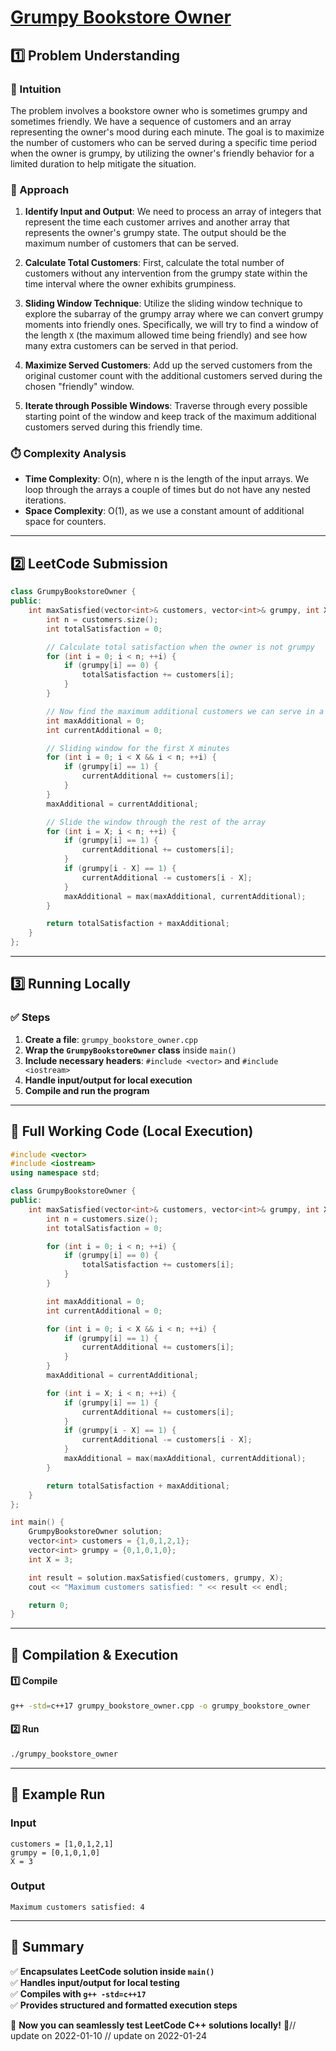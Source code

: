 # **[Grumpy Bookstore Owner](https://leetcode.com/problems/grumpy-bookstore-owner/description/)**  

## **1️⃣ Problem Understanding**  
### **📌 Intuition**  
The problem involves a bookstore owner who is sometimes grumpy and sometimes friendly. We have a sequence of customers and an array representing the owner's mood during each minute. The goal is to maximize the number of customers who can be served during a specific time period when the owner is grumpy, by utilizing the owner's friendly behavior for a limited duration to help mitigate the situation.  

### **🚀 Approach**  
1. **Identify Input and Output**: We need to process an array of integers that represent the time each customer arrives and another array that represents the owner's grumpy state. The output should be the maximum number of customers that can be served.
   
2. **Calculate Total Customers**: First, calculate the total number of customers without any intervention from the grumpy state within the time interval where the owner exhibits grumpiness.

3. **Sliding Window Technique**: Utilize the sliding window technique to explore the subarray of the grumpy array where we can convert grumpy moments into friendly ones. Specifically, we will try to find a window of the length `X` (the maximum allowed time being friendly) and see how many extra customers can be served in that period.

4. **Maximize Served Customers**: Add up the served customers from the original customer count with the additional customers served during the chosen "friendly" window.

5. **Iterate through Possible Windows**: Traverse through every possible starting point of the window and keep track of the maximum additional customers served during this friendly time.

### **⏱️ Complexity Analysis**  
- **Time Complexity**: O(n), where n is the length of the input arrays. We loop through the arrays a couple of times but do not have any nested iterations.  
- **Space Complexity**: O(1), as we use a constant amount of additional space for counters.

---  

## **2️⃣ LeetCode Submission**  
```cpp
class GrumpyBookstoreOwner {
public:
    int maxSatisfied(vector<int>& customers, vector<int>& grumpy, int X) {
        int n = customers.size();
        int totalSatisfaction = 0;

        // Calculate total satisfaction when the owner is not grumpy
        for (int i = 0; i < n; ++i) {
            if (grumpy[i] == 0) {
                totalSatisfaction += customers[i];
            }
        }

        // Now find the maximum additional customers we can serve in a window of X
        int maxAdditional = 0;
        int currentAdditional = 0;

        // Sliding window for the first X minutes
        for (int i = 0; i < X && i < n; ++i) {
            if (grumpy[i] == 1) {
                currentAdditional += customers[i];
            }
        }
        maxAdditional = currentAdditional;

        // Slide the window through the rest of the array
        for (int i = X; i < n; ++i) {
            if (grumpy[i] == 1) {
                currentAdditional += customers[i];
            }
            if (grumpy[i - X] == 1) {
                currentAdditional -= customers[i - X];
            }
            maxAdditional = max(maxAdditional, currentAdditional);
        }

        return totalSatisfaction + maxAdditional;
    }
};  
```  

---  

## **3️⃣ Running Locally**  
### **✅ Steps**  
1. **Create a file**: `grumpy_bookstore_owner.cpp`  
2. **Wrap the `GrumpyBookstoreOwner` class** inside `main()`  
3. **Include necessary headers**: `#include <vector>` and `#include <iostream>`  
4. **Handle input/output for local execution**  
5. **Compile and run the program**  

---  

## **📝 Full Working Code (Local Execution)**  
```cpp
#include <vector>
#include <iostream>
using namespace std;

class GrumpyBookstoreOwner {
public:
    int maxSatisfied(vector<int>& customers, vector<int>& grumpy, int X) {
        int n = customers.size();
        int totalSatisfaction = 0;

        for (int i = 0; i < n; ++i) {
            if (grumpy[i] == 0) {
                totalSatisfaction += customers[i];
            }
        }

        int maxAdditional = 0;
        int currentAdditional = 0;

        for (int i = 0; i < X && i < n; ++i) {
            if (grumpy[i] == 1) {
                currentAdditional += customers[i];
            }
        }
        maxAdditional = currentAdditional;

        for (int i = X; i < n; ++i) {
            if (grumpy[i] == 1) {
                currentAdditional += customers[i];
            }
            if (grumpy[i - X] == 1) {
                currentAdditional -= customers[i - X];
            }
            maxAdditional = max(maxAdditional, currentAdditional);
        }

        return totalSatisfaction + maxAdditional;
    }
};

int main() {
    GrumpyBookstoreOwner solution;
    vector<int> customers = {1,0,1,2,1};
    vector<int> grumpy = {0,1,0,1,0};
    int X = 3;

    int result = solution.maxSatisfied(customers, grumpy, X);
    cout << "Maximum customers satisfied: " << result << endl;

    return 0;
}  
```  

---  

## **🔧 Compilation & Execution**  
#### **1️⃣ Compile**  
```bash
g++ -std=c++17 grumpy_bookstore_owner.cpp -o grumpy_bookstore_owner
```  

#### **2️⃣ Run**  
```bash
./grumpy_bookstore_owner
```  

---  

## **🎯 Example Run**  
### **Input**  
```
customers = [1,0,1,2,1]
grumpy = [0,1,0,1,0]
X = 3
```  
### **Output**  
```
Maximum customers satisfied: 4
```  

---  

## **📌 Summary**  
✅ **Encapsulates LeetCode solution inside `main()`**  
✅ **Handles input/output for local testing**  
✅ **Compiles with `g++ -std=c++17`**  
✅ **Provides structured and formatted execution steps**  

🚀 **Now you can seamlessly test LeetCode C++ solutions locally!** 🚀// update on 2022-01-10
// update on 2022-01-24
